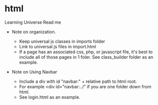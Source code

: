 # html
Learning Universe
Read me

* Note on organization. 
  - Keep universal js classes in imports folder
  - Link to universal js files in import.html
  - If a page has an associated css, php, or javascript file, it's best to include all of those pages in 1 foler. See class_builder folder as an example. 


* Note on Using Navbar
  - Include a div with id "navbar:" + relative path to html root. 
  - For example <div id="navbar:../" if you are one folder down from html. 
  - See login.html as an example. 
